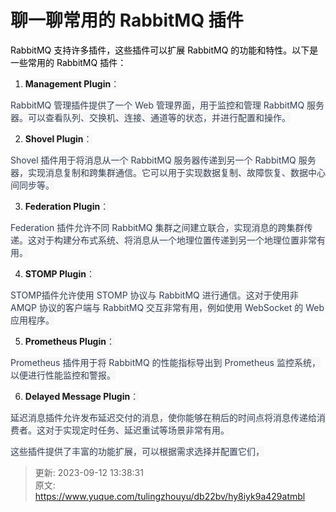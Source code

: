 # 聊一聊常用的 RabbitMQ 插件

<font style="color:rgb(0, 0, 0);">RabbitMQ 支持许多插件，这些插件可以扩展 RabbitMQ 的功能和特性。以下是一些常用的 RabbitMQ 插件：</font>

1. **<font style="background-color:rgb(247, 247, 248);">Management Plugin</font>**<font style="color:rgb(55, 65, 81);background-color:rgb(247, 247, 248);">：</font>

<font style="color:rgb(55, 65, 81);background-color:rgb(247, 247, 248);">RabbitMQ 管理插件提供了一个 Web 管理界面，用于监控和管理 RabbitMQ 服务器。可以查看队列、交换机、连接、通道等的状态，并进行配置和操作。</font>

2. **<font style="background-color:rgb(247, 247, 248);">Shovel Plugin</font>**<font style="color:rgb(55, 65, 81);background-color:rgb(247, 247, 248);">：</font>

<font style="color:rgb(55, 65, 81);background-color:rgb(247, 247, 248);">Shovel 插件用于将消息从一个 RabbitMQ 服务器传递到另一个 RabbitMQ 服务器，实现消息复制和跨集群通信。它可以用于实现数据复制、故障恢复、数据中心间同步等。</font>

3. **<font style="background-color:rgb(247, 247, 248);">Federation Plugin</font>**<font style="color:rgb(55, 65, 81);background-color:rgb(247, 247, 248);">：</font>

<font style="color:rgb(55, 65, 81);background-color:rgb(247, 247, 248);">Federation 插件允许不同 RabbitMQ 集群之间建立联合，实现消息的跨集群传递。这对于构建分布式系统、将消息从一个地理位置传递到另一个地理位置非常有用。</font>

4. **<font style="background-color:rgb(247, 247, 248);">STOMP Plugin</font>**<font style="color:rgb(55, 65, 81);background-color:rgb(247, 247, 248);">：</font>

<font style="color:rgb(55, 65, 81);background-color:rgb(247, 247, 248);">STOMP插件允许使用 STOMP 协议与 RabbitMQ 进行通信。这对于使用非 AMQP 协议的客户端与 RabbitMQ 交互非常有用，例如使用 WebSocket 的 Web 应用程序。</font>

5. **<font style="background-color:rgb(247, 247, 248);">Prometheus Plugin</font>**<font style="color:rgb(55, 65, 81);background-color:rgb(247, 247, 248);">：</font>

<font style="color:rgb(55, 65, 81);background-color:rgb(247, 247, 248);">Prometheus 插件用于将 RabbitMQ 的性能指标导出到 Prometheus 监控系统，以便进行性能监控和警报。</font>

6. **<font style="background-color:rgb(247, 247, 248);">Delayed Message Plugin</font>**<font style="color:rgb(55, 65, 81);background-color:rgb(247, 247, 248);">：</font>

<font style="color:rgb(55, 65, 81);background-color:rgb(247, 247, 248);">延迟消息插件允许发布延迟交付的消息，使你能够在稍后的时间点将消息传递给消费者。这对于实现定时任务、延迟重试等场景非常有用。</font>

<font style="color:rgb(55, 65, 81);background-color:rgb(247, 247, 248);">这些插件提供了丰富的功能扩展，可以根据需求选择并配置它们，</font><font style="color:rgb(0, 0, 0);">  
</font>

<font style="color:rgb(55, 65, 81);background-color:rgb(247, 247, 248);">  
  
</font>

  




> 更新: 2023-09-12 13:38:31  
> 原文: <https://www.yuque.com/tulingzhouyu/db22bv/hy8iyk9a429atmbl>